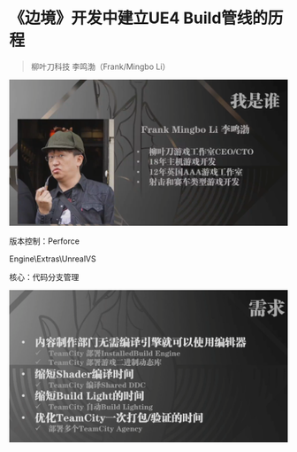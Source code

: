 # 《边境》开发中建立UE4 Build管线的历程

> 柳叶刀科技 李鸣渤（Frank/Mingbo Li）

![whoami](柳叶刀科技_img/柳叶刀科技_2023-12-31-17-21-56.png)

版本控制：Perforce

Engine\Extras\UnrealVS

核心：代码分支管理

![](柳叶刀科技_img/柳叶刀科技_2023-12-31-17-52-41.png)